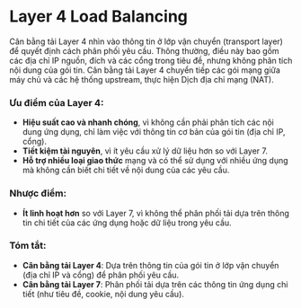 # Layer 4 Load Balancing

Cân bằng tải Layer 4 nhìn vào thông tin ở lớp vận chuyển (transport layer) để quyết định cách phân phối yêu cầu. Thông thường, điều này bao gồm các địa chỉ IP nguồn, đích và các cổng trong tiêu đề, nhưng không phân tích nội dung của gói tin. Cân bằng tải Layer 4 chuyển tiếp các gói mạng giữa máy chủ và các hệ thống upstream, thực hiện Dịch địa chỉ mạng (NAT).

### Ưu điểm của Layer 4:
- **Hiệu suất cao và nhanh chóng**, vì không cần phải phân tích các nội dung ứng dụng, chỉ làm việc với thông tin cơ bản của gói tin (địa chỉ IP, cổng).
- **Tiết kiệm tài nguyên**, vì ít yêu cầu xử lý dữ liệu hơn so với Layer 7.
- **Hỗ trợ nhiều loại giao thức** mạng và có thể sử dụng với nhiều ứng dụng mà không cần biết chi tiết về nội dung của các yêu cầu.

### Nhược điểm:
- **Ít linh hoạt hơn** so với Layer 7, vì không thể phân phối tải dựa trên thông tin chi tiết của các ứng dụng hoặc dữ liệu trong yêu cầu.

### Tóm tắt:
- **Cân bằng tải Layer 4**: Dựa trên thông tin của gói tin ở lớp vận chuyển (địa chỉ IP và cổng) để phân phối yêu cầu.
- **Cân bằng tải Layer 7**: Phân phối tải dựa trên các thông tin ứng dụng chi tiết (như tiêu đề, cookie, nội dung yêu cầu).